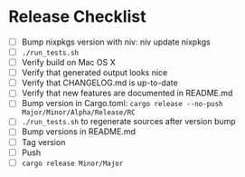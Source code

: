 # Release Checklist

- [ ] Bump nixpkgs version with niv: niv update nixpkgs
- [ ] `./run_tests.sh`
- [ ] Verify build on Mac OS X
- [ ] Verify that generated output looks nice
- [ ] Verify that CHANGELOG.md is up-to-date
- [ ] Verify that new features are documented in README.md
- [ ] Bump version in Cargo.toml: `cargo release --no-push Major/Minor/Alpha/Release/RC`
- [ ] `./run_tests.sh` to regenerate sources after version bump
- [ ] Bump versions in README.md
- [ ] Tag version
- [ ] Push
- [ ] `cargo release Minor/Major`
